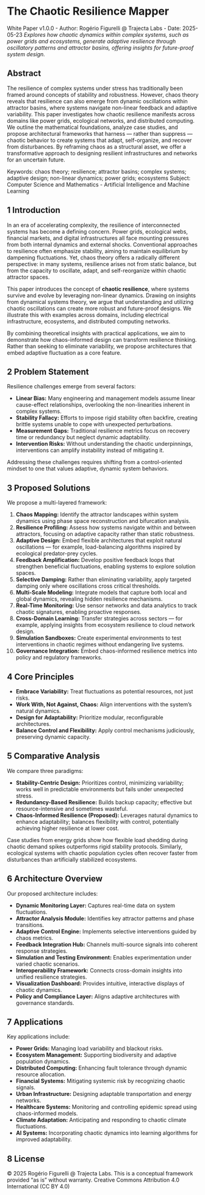 # The Chaotic Resilience Mapper

White Paper v1.0.0 - Author: Rogério Figurelli @ Trajecta Labs - Date: 2025-05-23
*Explores how chaotic dynamics within complex systems, such as power grids and ecosystems, generate adaptive resilience through oscillatory patterns and attractor basins, offering insights for future-proof system design.*

## Abstract

The resilience of complex systems under stress has traditionally been framed around concepts of stability and robustness. However, chaos theory reveals that resilience can also emerge from dynamic oscillations within attractor basins, where systems navigate non-linear feedback and adaptive variability. This paper investigates how chaotic resilience manifests across domains like power grids, ecological networks, and distributed computing. We outline the mathematical foundations, analyze case studies, and propose architectural frameworks that harness — rather than suppress — chaotic behavior to create systems that adapt, self-organize, and recover from disturbances. By reframing chaos as a structural asset, we offer a transformative approach to designing resilient infrastructures and networks for an uncertain future.

Keywords: chaos theory; resilience; attractor basins; complex systems; adaptive design; non-linear dynamics; power grids; ecosystems
Subject: Computer Science and Mathematics - Artificial Intelligence and Machine Learning

## 1  Introduction

In an era of accelerating complexity, the resilience of interconnected systems has become a defining concern. Power grids, ecological webs, financial markets, and digital infrastructures all face mounting pressures from both internal dynamics and external shocks. Conventional approaches to resilience often emphasize stability, aiming to maintain equilibrium by dampening fluctuations. Yet, chaos theory offers a radically different perspective: in many systems, resilience arises not from static balance, but from the capacity to oscillate, adapt, and self-reorganize within chaotic attractor spaces.

This paper introduces the concept of **chaotic resilience**, where systems survive and evolve by leveraging non-linear dynamics. Drawing on insights from dynamical systems theory, we argue that understanding and utilizing chaotic oscillations can create more robust and future-proof designs. We illustrate this with examples across domains, including electrical infrastructure, ecosystems, and distributed computing networks.

By combining theoretical insights with practical applications, we aim to demonstrate how chaos-informed design can transform resilience thinking. Rather than seeking to eliminate variability, we propose architectures that embed adaptive fluctuation as a core feature.

## 2  Problem Statement

Resilience challenges emerge from several factors:

* **Linear Bias:** Many engineering and management models assume linear cause-effect relationships, overlooking the non-linearities inherent in complex systems.
* **Stability Fallacy:** Efforts to impose rigid stability often backfire, creating brittle systems unable to cope with unexpected perturbations.
* **Measurement Gaps:** Traditional resilience metrics focus on recovery time or redundancy but neglect dynamic adaptability.
* **Intervention Risks:** Without understanding the chaotic underpinnings, interventions can amplify instability instead of mitigating it.

Addressing these challenges requires shifting from a control-oriented mindset to one that values adaptive, dynamic system behaviors.

## 3  Proposed Solutions

We propose a multi-layered framework:

1. **Chaos Mapping:** Identify the attractor landscapes within system dynamics using phase space reconstruction and bifurcation analysis.
2. **Resilience Profiling:** Assess how systems navigate within and between attractors, focusing on adaptive capacity rather than static robustness.
3. **Adaptive Design:** Embed flexible architectures that exploit natural oscillations — for example, load-balancing algorithms inspired by ecological predator-prey cycles.
4. **Feedback Amplification:** Develop positive feedback loops that strengthen beneficial fluctuations, enabling systems to explore solution spaces.
5. **Selective Damping:** Rather than eliminating variability, apply targeted damping only where oscillations cross critical thresholds.
6. **Multi-Scale Modeling:** Integrate models that capture both local and global dynamics, revealing hidden resilience mechanisms.
7. **Real-Time Monitoring:** Use sensor networks and data analytics to track chaotic signatures, enabling proactive responses.
8. **Cross-Domain Learning:** Transfer strategies across sectors — for example, applying insights from ecosystem resilience to cloud network design.
9. **Simulation Sandboxes:** Create experimental environments to test interventions in chaotic regimes without endangering live systems.
10. **Governance Integration:** Embed chaos-informed resilience metrics into policy and regulatory frameworks.

## 4  Core Principles

* **Embrace Variability:** Treat fluctuations as potential resources, not just risks.
* **Work With, Not Against, Chaos:** Align interventions with the system’s natural dynamics.
* **Design for Adaptability:** Prioritize modular, reconfigurable architectures.
* **Balance Control and Flexibility:** Apply control mechanisms judiciously, preserving dynamic capacity.

## 5  Comparative Analysis

We compare three paradigms:

* **Stability-Centric Design:** Prioritizes control, minimizing variability; works well in predictable environments but fails under unexpected stress.
* **Redundancy-Based Resilience:** Builds backup capacity; effective but resource-intensive and sometimes wasteful.
* **Chaos-Informed Resilience (Proposed):** Leverages natural dynamics to enhance adaptability; balances flexibility with control, potentially achieving higher resilience at lower cost.

Case studies from energy grids show how flexible load shedding during chaotic demand spikes outperforms rigid stability protocols. Similarly, ecological systems with chaotic population cycles often recover faster from disturbances than artificially stabilized ecosystems.

## 6  Architecture Overview

Our proposed architecture includes:

* **Dynamic Monitoring Layer:** Captures real-time data on system fluctuations.
* **Attractor Analysis Module:** Identifies key attractor patterns and phase transitions.
* **Adaptive Control Engine:** Implements selective interventions guided by chaos metrics.
* **Feedback Integration Hub:** Channels multi-source signals into coherent response strategies.
* **Simulation and Testing Environment:** Enables experimentation under varied chaotic scenarios.
* **Interoperability Framework:** Connects cross-domain insights into unified resilience strategies.
* **Visualization Dashboard:** Provides intuitive, interactive displays of chaotic dynamics.
* **Policy and Compliance Layer:** Aligns adaptive architectures with governance standards.

## 7  Applications

Key applications include:

* **Power Grids:** Managing load variability and blackout risks.
* **Ecosystem Management:** Supporting biodiversity and adaptive population dynamics.
* **Distributed Computing:** Enhancing fault tolerance through dynamic resource allocation.
* **Financial Systems:** Mitigating systemic risk by recognizing chaotic signals.
* **Urban Infrastructure:** Designing adaptable transportation and energy networks.
* **Healthcare Systems:** Monitoring and controlling epidemic spread using chaos-informed models.
* **Climate Adaptation:** Anticipating and responding to chaotic climate fluctuations.
* **AI Systems:** Incorporating chaotic dynamics into learning algorithms for improved adaptability.

## 8  License

© 2025 Rogério Figurelli @ Trajecta Labs. This is a conceptual framework provided “as is” without warranty. Creative Commons Attribution 4.0 International (CC BY 4.0)
